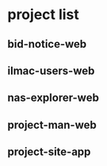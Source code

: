 # project list

## bid-notice-web

## ilmac-users-web

## nas-explorer-web

## project-man-web

## project-site-app

